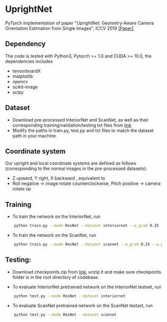 # UprightNet
PyTorch implementation of paper "UprightNet: Geometry-Aware Camera Orientation Estimation from Single Images", ICCV 2019
[[Paper]](https://openaccess.thecvf.com/content_ICCV_2019/papers/Xian_UprightNet_Geometry-Aware_Camera_Orientation_Estimation_From_Single_Images_ICCV_2019_paper.pdf) 

## Dependency
The code is tested with Python3, Pytorch >= 1.0 and CUDA >= 10.0, the dependencies includes 
* tensorboardX
* matplotlib
* opencv
* scikit-image
* scipy

## Dataset
* Download pre-processed InteriorNet and ScanNet, as well as their corresponding training/validation/testing txt files from [link](https://drive.google.com/drive/folders/1WdNAESqDYcUPQyXAW6PvlcdQIYlOEXIw?usp=sharing)
* Modify the paths in train.py, test.py and txt files to match the dataset path in your machine.

## Coordinate system
Our upright and local coordinate systems are defined as follows (corresponding to the normal images in the pre-processed datasets):
* Z upward, Y right, X backward , equivalent to
* Roll negative -> image rotate counterclockwise, Pitch positive -> camera rotate up


## Training

* To train the network on the InteriorNet, run 
```bash
	python train.py --mode ResNet --dataset interiornet --w_grad 0.25 --w_pose 2.0
```

* To train the network on the ScanNet, run 
```bash
	python train.py --mode ResNet --dataset scannet --w_grad 0.25 --w_pose 0.5
```

## Testing: 
* Download checkpoints.zip from [link](https://drive.google.com/drive/folders/1WdNAESqDYcUPQyXAW6PvlcdQIYlOEXIw?usp=sharing), unzip it and make sure checkpoints folder is in the root directory of codebase.

* To evaluate InteriorNet pretrained network on the InteriorNet testset, run
```bash
	python test.py --mode ResNet --dataset interiornet
```

* To evaluate ScanNet pretrained network on the ScanNet testset, run 
```bash
	python test.py --mode ResNet --dataset scannet
```


